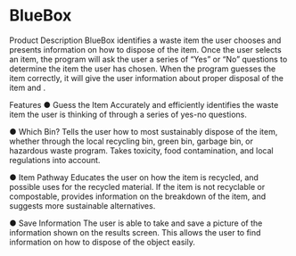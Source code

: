 # BlueBox
Product Description
BlueBox identifies a waste item the user chooses and presents information on how to dispose of the item. Once the user selects an item, the program will ask the user a series of “Yes” or “No” questions to determine the item the user has chosen. When the program guesses the item correctly, it will give the user information about proper disposal of the item and . 

Features
●	Guess the Item
Accurately and efficiently identifies the waste item the user is thinking of through a series of yes-no questions. 

●	Which Bin?
Tells the user how to most sustainably dispose of the item, whether through the local recycling bin, green bin, garbage bin, or hazardous waste program. Takes toxicity, food contamination, and local regulations into account. 

●	Item Pathway
Educates the user on how the item is recycled, and possible uses for the recycled material. If the item is not recyclable or compostable, provides information on the breakdown of the item, and suggests more sustainable alternatives. 

●	Save Information
The user is able to take and save a picture of the information shown on the results screen. This allows the user to find information on how to dispose of the object easily.

